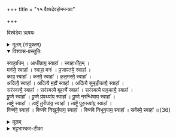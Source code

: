 +++
title = "१५ वैश्वदेवहोममन्त्राः"

+++

विश्वेदेवा ऋषयः
<details><summary>मूलम् (संयुक्तम्)</summary>

स्वाहा॒धिमाधी॑ताय॒ स्वाहा॒ स्वाहाधी॑त॒म्मन॑से॒ स्वाहा॒ स्वाहा॒ मन॑ᳶ प्र॒जाप॑तये॒ स्वाहा॒ काय॒ स्वाहा॒ कस्मै॒ स्वाहा॑ कत॒मस्मै॒ स्वाहाऽदि॑त्यै॒ स्वाहाऽदि॑त्यै म॒ह्यै᳚ स्वाहाऽदि॑त्यै सुमृडी॒कायै॒ स्वाहा॒ सर॑स्वत्यै॒ स्वाहा॒ सर॑स्वत्यै बृह॒त्यै᳚ स्वाहा॒ सर॑स्वत्यै पाव॒कायै॒ स्वाहा॑ पू॒ष्णे स्वाहा॑ पू॒ष्णे प्र॑प॒थ्या॑य॒ स्वाहा॑ पू॒ष्णे न॒रन्धि॑षाय॒ स्वाहा॒ त्वष्ट्रे॒ स्वाहा॒ त्वष्ट्रे॑ तु॒रीपा॑य॒ स्वाहा॒ त्वष्ट्रे॑ पुरु॒रूपा॑य॒ स्वाहा॒ विष्ण॑वे॒ स्वाहा॒ विष्ण॑वे निखुर्य॒पाय॒ स्वाहा॒ विष्ण॑वे निभूय॒पाय॒ स्वाहा॒ सर्वस्मै॒ स्वाहा᳚ ॥ [36]  
</details>

<details open><summary>विश्वास-प्रस्तुतिः</summary>

स्वाहा॒धिम् । आधी॑ताय॒ स्वाहा᳚ ।  स्वाहाधी॑त॒म् ।  
मन॑से॒ स्वाहा᳚ ।  स्वाहा॒ मनः॑ । प्र॒जाप॑तये॒ स्वाहा᳚ ।  
काय॒ स्वाहा᳚ । कस्मै॒ स्वाहा᳚ ।  क॒त॒मस्मै॒ स्वाहा᳚ ।  
अदि॑त्यै॒ स्वाहा᳚ । अदि॑त्यै म॒ह्यै᳚ स्वाहा᳚ । अदि॑त्यै सुमृडी॒कायै॒ स्वाहा᳚ ।  
सर॑स्वत्यै॒ स्वाहा᳚ । सर॑स्वत्यै बृह॒त्यै᳚ स्वाहा᳚ । सर॑स्वत्यै पाव॒कायै॒ स्वाहा᳚ ।  
पू॒ष्णे स्वाहा᳚ । पू॒ष्णे प्र॑प॒थ्या॑य॒ स्वाहा᳚ । पू॒ष्णे न॒रन्धि॑षाय॒ स्वाहा᳚ ।  
त्वष्ट्रे॒ स्वाहा᳚ । त्वष्ट्रे॑ तु॒रीपा॑य॒ स्वाहा᳚ । त्वष्ट्रे॑ पुरु॒रूपा॑य॒ स्वाहा᳚ ।  
विष्ण॑वे॒ स्वाहा᳚ । विष्ण॑वे निखुर्य॒पाय॒ स्वाहा᳚ । विष्ण॑वे निभूय॒पाय॒ स्वाहा᳚ । सर्वस्मै॒ स्वाहा᳚ ॥ [36]  
</details>

<details><summary>मूलम्</summary>

स्वाहा॒धिम् । आधी॑ताय॒ स्वाहा᳚ ।  स्वाहाधी॑त॒म् ।  
मन॑से॒ स्वाहा᳚ ।  स्वाहा॒ मनः॑ । प्र॒जाप॑तये॒ स्वाहा᳚ ।  
काय॒ स्वाहा᳚ । कस्मै॒ स्वाहा᳚ ।  क॒त॒मस्मै॒ स्वाहा᳚ ।  
अदि॑त्यै॒ स्वाहा᳚ । अदि॑त्यै म॒ह्यै᳚ स्वाहा᳚ । अदि॑त्यै सुमृडी॒कायै॒ स्वाहा᳚ ।  
सर॑स्वत्यै॒ स्वाहा᳚ । सर॑स्वत्यै बृह॒त्यै᳚ स्वाहा᳚ । सर॑स्वत्यै पाव॒कायै॒ स्वाहा᳚ ।  
पू॒ष्णे स्वाहा᳚ । पू॒ष्णे प्र॑प॒थ्या॑य॒ स्वाहा᳚ । पू॒ष्णे न॒रन्धि॑षाय॒ स्वाहा᳚ ।  
त्वष्ट्रे॒ स्वाहा᳚ । त्वष्ट्रे॑ तु॒रीपा॑य॒ स्वाहा᳚ । त्वष्ट्रे॑ पुरु॒रूपा॑य॒ स्वाहा᳚ ।  
विष्ण॑वे॒ स्वाहा᳚ । विष्ण॑वे निखुर्य॒पाय॒ स्वाहा᳚ । विष्ण॑वे निभूय॒पाय॒ स्वाहा᳚ । सर्वस्मै॒ स्वाहा᳚ ॥ [36]  
</details>

<details><summary>भट्टभास्कर-टीका</summary>

1अथ वैश्वदेवानि जुहोति - स्वाहाधिमित्यादि ॥ अत्र त्रीणि पूर्वाणि दीक्षायां समस्तानि रात्रिहोमेषु । आधीयतेऽनेनेत्याधिः । बुद्धिः । 'उपसर्गे घोः किः' व्यत्ययेन द्वितीया । आधीताय आध्यानाय पर्याप्तो भवतु । ध्यायतेः छान्दसं संप्रसारणम् । किमर्थं अस्थाने इदं स्वाहाकारं करोति! उभयतस्स्वाहाकारा मन्त्राः । यद्वा - प्रथमे स्वाहाकारे जुहोतिः आदानार्थे वर्तते सुष्ठु आददे इति । तेन कर्मण्येव द्वितीया । अयमर्थः - आधिं स्वाहा जुहोमि आधीतार्थं आधीतस्य सिद्धये । जुहोतेः शपो लुक्, मिपो ढादेशः, 'गतिर्गतौ' इति निघातः, गतिना च समासः । व्युत्पत्त्यनवधारणादनवग्रहः । द्वितीयस्वाहाकारः प्रदानार्थः । एवं सर्वत्र । आधीतं आध्यातं मनसे पर्याप्तं भवतु । मनश्च प्रजापतये यजमानाय वा पर्याप्तं भवतु । काय प्रजापतये । संज्ञात्वात्सर्वनामत्वाभावः । कस्मै अज्ञातस्वरूपाय । सार्वात्म्यात् सर्वनामत्वम् । कतमस्मै अनिर्धारितविशेषात्मने । अदित्यै पृथिव्यै देवमात्रे वा । मह्यै महत्यै सुमृडीकायै सुसुखायै सुष्ठु वा सुखयित्र्यै । पावकायै शोधयित्र्यै 'पावकादीनां छन्दसि' इतीत्वाभावः । पूष्णे । उदात्तनिवृत्तिस्वरेण विभक्तिरुदात्ता । प्रपथ्याय प्रकृष्टः पन्थाः प्रपथः तस्मै हिताय । तत्र भवाय वा । नरन्धिषाय नराणां धारयित्रे । दधातेः छान्दसः खच्, भष्भावश्च । पूर्वपदान्तोदात्तत्वं च । तुरीपाय तूर्णमाप्नुवते । पृषोदरादिः । पुरुरूपाय । 'परादिश्छन्दसि' इत्युत्तरपदाद्युदात्तत्वम् । निखुर्यपाय खुरच्छेदने नियमेन पापरोगादिभिः बाध्यमानानां जनानां पात्रे । छान्दसः क्यप् । निभूयपाय न्यग्भवनीयाः कर्मभिः निभूयाः तेषां पात्रे । पूर्ववत्क्यप् । गतमन्यत् ॥

इति सप्तमे तृतीये पञ्चदशोनुवाकः ॥  
</details>
